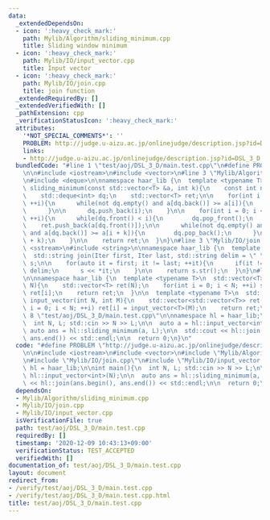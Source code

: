 ```yaml
---
data:
  _extendedDependsOn:
  - icon: ':heavy_check_mark:'
    path: Mylib/Algorithm/sliding_minimum.cpp
    title: Sliding window minimum
  - icon: ':heavy_check_mark:'
    path: Mylib/IO/input_vector.cpp
    title: Input vector
  - icon: ':heavy_check_mark:'
    path: Mylib/IO/join.cpp
    title: join function
  _extendedRequiredBy: []
  _extendedVerifiedWith: []
  _pathExtension: cpp
  _verificationStatusIcon: ':heavy_check_mark:'
  attributes:
    '*NOT_SPECIAL_COMMENTS*': ''
    PROBLEM: http://judge.u-aizu.ac.jp/onlinejudge/description.jsp?id=DSL_3_D
    links:
    - http://judge.u-aizu.ac.jp/onlinejudge/description.jsp?id=DSL_3_D
  bundledCode: "#line 1 \"test/aoj/DSL_3_D/main.test.cpp\"\n#define PROBLEM \"http://judge.u-aizu.ac.jp/onlinejudge/description.jsp?id=DSL_3_D\"\
    \n\n#include <iostream>\n#include <vector>\n#line 3 \"Mylib/Algorithm/sliding_minimum.cpp\"\
    \n#include <deque>\n\nnamespace haar_lib {\n  template <typename T>\n  std::vector<T>\
    \ sliding_minimum(const std::vector<T> &a, int k){\n    const int n = a.size();\n\
    \    std::deque<int> dq;\n    std::vector<T> ret;\n\n    for(int i = 0; i < k;\
    \ ++i){\n      while(not dq.empty() and a[dq.back()] >= a[i]){\n        dq.pop_back();\n\
    \      }\n\n      dq.push_back(i);\n    }\n\n    for(int i = 0; i < n - k + 1;\
    \ ++i){\n      while(dq.front() < i){\n        dq.pop_front();\n      }\n\n  \
    \    ret.push_back(a[dq.front()]);\n\n      while(not dq.empty() and i + k < n\
    \ and a[dq.back()] >= a[i + k]){\n        dq.pop_back();\n      }\n\n      dq.push_back(i\
    \ + k);\n    }\n\n    return ret;\n  }\n}\n#line 3 \"Mylib/IO/join.cpp\"\n#include\
    \ <sstream>\n#include <string>\n\nnamespace haar_lib {\n  template <typename Iter>\n\
    \  std::string join(Iter first, Iter last, std::string delim = \" \"){\n    std::stringstream\
    \ s;\n\n    for(auto it = first; it != last; ++it){\n      if(it != first) s <<\
    \ delim;\n      s << *it;\n    }\n\n    return s.str();\n  }\n}\n#line 4 \"Mylib/IO/input_vector.cpp\"\
    \n\nnamespace haar_lib {\n  template <typename T>\n  std::vector<T> input_vector(int\
    \ N){\n    std::vector<T> ret(N);\n    for(int i = 0; i < N; ++i) std::cin >>\
    \ ret[i];\n    return ret;\n  }\n\n  template <typename T>\n  std::vector<std::vector<T>>\
    \ input_vector(int N, int M){\n    std::vector<std::vector<T>> ret(N);\n    for(int\
    \ i = 0; i < N; ++i) ret[i] = input_vector<T>(M);\n    return ret;\n  }\n}\n#line\
    \ 8 \"test/aoj/DSL_3_D/main.test.cpp\"\n\nnamespace hl = haar_lib;\n\nint main(){\n\
    \  int N, L; std::cin >> N >> L;\n\n  auto a = hl::input_vector<int>(N);\n\n \
    \ auto ans = hl::sliding_minimum(a, L);\n\n  std::cout << hl::join(ans.begin(),\
    \ ans.end()) << std::endl;\n\n  return 0;\n}\n"
  code: "#define PROBLEM \"http://judge.u-aizu.ac.jp/onlinejudge/description.jsp?id=DSL_3_D\"\
    \n\n#include <iostream>\n#include <vector>\n#include \"Mylib/Algorithm/sliding_minimum.cpp\"\
    \n#include \"Mylib/IO/join.cpp\"\n#include \"Mylib/IO/input_vector.cpp\"\n\nnamespace\
    \ hl = haar_lib;\n\nint main(){\n  int N, L; std::cin >> N >> L;\n\n  auto a =\
    \ hl::input_vector<int>(N);\n\n  auto ans = hl::sliding_minimum(a, L);\n\n  std::cout\
    \ << hl::join(ans.begin(), ans.end()) << std::endl;\n\n  return 0;\n}\n"
  dependsOn:
  - Mylib/Algorithm/sliding_minimum.cpp
  - Mylib/IO/join.cpp
  - Mylib/IO/input_vector.cpp
  isVerificationFile: true
  path: test/aoj/DSL_3_D/main.test.cpp
  requiredBy: []
  timestamp: '2020-12-09 10:43:13+09:00'
  verificationStatus: TEST_ACCEPTED
  verifiedWith: []
documentation_of: test/aoj/DSL_3_D/main.test.cpp
layout: document
redirect_from:
- /verify/test/aoj/DSL_3_D/main.test.cpp
- /verify/test/aoj/DSL_3_D/main.test.cpp.html
title: test/aoj/DSL_3_D/main.test.cpp
---
```

